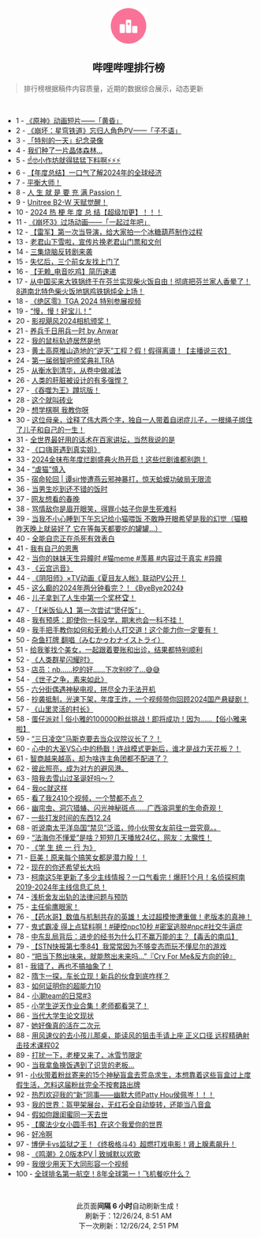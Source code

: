 <div align="center">
    <img src="./assets/icon_rank.png" alt="logo" />
    <h2>哔哩哔哩排行榜</h>
</div>

> 排行榜根据稿件内容质量，近期的数据综合展示，动态更新

<br />

<ul><li><span>1 - <a href=https://www.bilibili.com/BV1mtCNY3EiH target=_blank>《原神》动画短片——「黄昏」</a></span></li><li><span>2 - <a href=https://www.bilibili.com/BV13XCGYMEK8 target=_blank>《崩坏：星穹铁道》忘归人角色PV——「子不语」</a></span></li><li><span>3 - <a href=https://www.bilibili.com/BV13RC5YyEuA target=_blank>「特别的一天」纪念录像</a></span></li><li><span>4 - <a href=https://www.bilibili.com/BV1xpCGYZEd3 target=_blank>我们种了一片晶体森林...</a></span></li><li><span>5 - <a href=https://www.bilibili.com/BV1RfkvYBEnp target=_blank>☝🤓小作坊就得猛猛下料啊⚡⚡⚡</a></span></li><li><span>6 - <a href=https://www.bilibili.com/BV1ttk9YkEVx target=_blank>【年度总结】一口气了解2024年的全球经济</a></span></li><li><span>7 - <a href=https://www.bilibili.com/BV1f8k1YMERG target=_blank>平衡大师！</a></span></li><li><span>8 - <a href=https://www.bilibili.com/BV13kCKYDEqB target=_blank>人&nbsp;生&nbsp;就&nbsp;是&nbsp;要&nbsp;充&nbsp;满&nbsp;Passion！</a></span></li><li><span>9 - <a href=https://www.bilibili.com/BV17rCGY1Ebe target=_blank>Unitree&nbsp;B2-W&nbsp;天赋觉醒！</a></span></li><li><span>10 - <a href=https://www.bilibili.com/BV1ozkSYmEpx target=_blank>2024&nbsp;热&nbsp;梗&nbsp;年&nbsp;度&nbsp;总&nbsp;结【超级加更】！！！</a></span></li><li><span>11 - <a href=https://www.bilibili.com/BV1aBkRY9Eea target=_blank>《崩坏3》过场动画——「一起过年吧」</a></span></li><li><span>12 - <a href=https://www.bilibili.com/BV1jukdYYEJj target=_blank>【雷军】第一次当导演，给大家拍一个冰糖葫芦制作过程</a></span></li><li><span>13 - <a href=https://www.bilibili.com/BV1cuC3YUEh9 target=_blank>老君山下雪啦，宣传片换老君山门票和文创</a></span></li><li><span>14 - <a href=https://www.bilibili.com/BV1rSkqYpE8L target=_blank>三集烧脑反转剧来袭</a></span></li><li><span>15 - <a href=https://www.bilibili.com/BV1unkQYzE8b target=_blank>失忆后，三个前女友找上门了</a></span></li><li><span>16 - <a href=https://www.bilibili.com/BV12XkRY5EiQ target=_blank>【无赖_电音吃鸡】简历速递</a></span></li><li><span>17 - <a href=https://www.bilibili.com/BV1Jwk9Y8EVC target=_blank>从中国买来大铁锅终于在芬兰实现柴火饭自由！彻底把芬兰家人香晕了！8道南北特色柴火饭地锅鸡铁锅炖全上场！</a></span></li><li><span>18 - <a href=https://www.bilibili.com/BV1UMqdYvENF target=_blank>《绝区零》TGA&nbsp;2024&nbsp;特别参展视频</a></span></li><li><span>19 - <a href=https://www.bilibili.com/BV16DC3YSEo1 target=_blank>“慢，慢！好宝儿！”</a></span></li><li><span>20 - <a href=https://www.bilibili.com/BV1M4k9YVEiE target=_blank>影视飓风2024相机颁奖！</a></span></li><li><span>21 - <a href=https://www.bilibili.com/BV1wVCVY9EsN target=_blank>养兵千日用兵一时&nbsp;by&nbsp;Anwar</a></span></li><li><span>22 - <a href=https://www.bilibili.com/BV1arkRYQE7g target=_blank>我的鼠标轨迹居然是他</a></span></li><li><span>23 - <a href=https://www.bilibili.com/BV1MbkdYSEUw target=_blank>黄土高原推山造地的“逆天”工程？假！假得离谱！【主播说三农】</a></span></li><li><span>24 - <a href=https://www.bilibili.com/BV12bCNY6Efc target=_blank>第一届弱智吧颁奖典礼TRA</a></span></li><li><span>25 - <a href=https://www.bilibili.com/BV1WWkiYHEKQ target=_blank>从衡水到清华，从卷中做减法</a></span></li><li><span>26 - <a href=https://www.bilibili.com/BV1VDCGYzEnQ target=_blank>人类的肝脏被设计的有多强悍？</a></span></li><li><span>27 - <a href=https://www.bilibili.com/BV12okoYJEtJ target=_blank>《吞噬为王》蹲坑版！</a></span></li><li><span>28 - <a href=https://www.bilibili.com/BV1pek9YBEJw target=_blank>这个就叫砖业</a></span></li><li><span>29 - <a href=https://www.bilibili.com/BV1EYCgYVESG target=_blank>想学棋啊&nbsp;我教你呀</a></span></li><li><span>30 - <a href=https://www.bilibili.com/BV1UXkmYcEus target=_blank>这位母亲，诠释了伟大两个字，独自一人带着自闭症儿子，一根绳子绑住了儿子和自己的一生！</a></span></li><li><span>31 - <a href=https://www.bilibili.com/BV1qDkYYKETZ target=_blank>全世界最好用的话术在百家讲坛，当然我说的是</a></span></li><li><span>32 - <a href=https://www.bilibili.com/BV17xCKYaEkq target=_blank>《口嗨哥遇到真实姐》</a></span></li><li><span>33 - <a href=https://www.bilibili.com/BV1ZkkQYWEPi target=_blank>2024金抹布年度烂剧盛典火热开启！这些烂剧谁都别跑！</a></span></li><li><span>34 - <a href=https://www.bilibili.com/BV1jbCKY8EzQ target=_blank>“虐猫”慎入</a></span></li><li><span>35 - <a href=https://www.bilibili.com/BV1dXkdYAE3X target=_blank>宿命轮回&nbsp;|&nbsp;谭sir惨遭燕云邪神暴打，惊天蛤蟆功破局无限流</a></span></li><li><span>36 - <a href=https://www.bilibili.com/BV1chCgY1Evt target=_blank>当男生吃到还不错的饭时</a></span></li><li><span>37 - <a href=https://www.bilibili.com/BV1VqkRYxEG2 target=_blank>网友想看的春晚</a></span></li><li><span>38 - <a href=https://www.bilibili.com/BV1PdkeYQE8B target=_blank>骂情敌你是眉开眼笑，得罪小姑子你是生死难料</a></span></li><li><span>39 - <a href=https://www.bilibili.com/BV19pkvYAEu7 target=_blank>当我不小心睡到下午忘记给小猫喂饭&nbsp;不敢睁开眼希望是我的幻觉（猫粮昨天晚上就装好了&nbsp;它在等每天都要吃的罐罐…）</a></span></li><li><span>40 - <a href=https://www.bilibili.com/BV1pDCVYbEdQ target=_blank>全能自恋正在杀死有效表白</a></span></li><li><span>41 - <a href=https://www.bilibili.com/BV1xHCGYbE8f target=_blank>我有自己的恩惠</a></span></li><li><span>42 - <a href=https://www.bilibili.com/BV1xYCjYqEHR target=_blank>当你的妹妹天生异瞳时&nbsp;#猫meme&nbsp;#羡慕&nbsp;#内容过于真实&nbsp;#异瞳</a></span></li><li><span>43 - <a href=https://www.bilibili.com/BV1spCGYZEyp target=_blank>《云宫迅音》</a></span></li><li><span>44 - <a href=https://www.bilibili.com/BV171C5YDEG2 target=_blank>《阴阳师》×TV动画《夏目友人帐》联动PV公开！</a></span></li><li><span>45 - <a href=https://www.bilibili.com/BV1kxksYnEyp target=_blank>这么癫的2024年两分钟看完？！《ByeBye2024》</a></span></li><li><span>46 - <a href=https://www.bilibili.com/BV1QTCcYuEfZ target=_blank>儿子拿到了人生中第一个奖杯🏆！</a></span></li><li><span>47 - <a href=https://www.bilibili.com/BV1q4kRYwEpJ target=_blank>「【米饭仙人】第一次尝试“煲仔饭”」</a></span></li><li><span>48 - <a href=https://www.bilibili.com/BV1YVCjYnEda target=_blank>我有预感：即使你一科没学，期末也会一科不挂！</a></span></li><li><span>49 - <a href=https://www.bilibili.com/BV1RWkqYgEpM target=_blank>我手把手教你如何和无赖小人打交道！这个能力你一定要有！</a></span></li><li><span>50 - <a href=https://www.bilibili.com/BV1WuCwYoEnc target=_blank>杂鱼打牌&nbsp;翻唱（みむかゥわナイストライ）</a></span></li><li><span>51 - <a href=https://www.bilibili.com/BV13wk1YtEb6 target=_blank>给我爹找个美女，一起跟着要账和出诊，结果都特别顺利</a></span></li><li><span>52 - <a href=https://www.bilibili.com/BV1UBC3YZETM target=_blank>《人类群星闪耀时》</a></span></li><li><span>53 - <a href=https://www.bilibili.com/BV1fGC3Y1E8B target=_blank>店员：nb……挖的好……下次别挖了…😅😅</a></span></li><li><span>54 - <a href=https://www.bilibili.com/BV1JBCGYmEwC target=_blank>《世子之争，素来如此》</a></span></li><li><span>55 - <a href=https://www.bilibili.com/BV1YYkXYJEPV target=_blank>六分街偶遇神秘电视，拼尽全力无法开机</a></span></li><li><span>56 - <a href=https://www.bilibili.com/BV1prk2YSETH target=_blank>抄袭抵制，光速下架，年度王炸，一个视频带你回顾2024国产悬疑剧！</a></span></li><li><span>57 - <a href=https://www.bilibili.com/BV1txCjYGEGA target=_blank>《山里灵活的村长》</a></span></li><li><span>58 - <a href=https://www.bilibili.com/BV1xvkdY1EBz target=_blank>蛋仔派对&nbsp;|&nbsp;俗小雅的100000粉丝挑战！即将成功！因为……【俗小雅来啦】</a></span></li><li><span>59 - <a href=https://www.bilibili.com/BV1eLkdYbEWD target=_blank>“三日凌空”马斯克要去当众议院议长了？！</a></span></li><li><span>60 - <a href=https://www.bilibili.com/BV1iaCKYtEPk target=_blank>心中的大圣VS心中的杨戬！连战模式更新后，谁才是战力天花板？！</a></span></li><li><span>61 - <a href=https://www.bilibili.com/BV1iNCGYgEPd target=_blank>智商越来越高，却为啥连主角团都不配进了？</a></span></li><li><span>62 - <a href=https://www.bilibili.com/BV1qkC5YXExD target=_blank>彼此照亮，成为对方的避风港。</a></span></li><li><span>63 - <a href=https://www.bilibili.com/BV1PsCGYtEQA target=_blank>陪我去雪山过圣诞好吗～？</a></span></li><li><span>64 - <a href=https://www.bilibili.com/BV1gyCKYJEVL target=_blank>我oc就这样</a></span></li><li><span>65 - <a href=https://www.bilibili.com/BV1JqCGYEERU target=_blank>看了我2410个视频，一个赞都不点？</a></span></li><li><span>66 - <a href=https://www.bilibili.com/BV1wiC5YZEK7 target=_blank>幽帘虫、洞穴猎蝽、闪光神秘斑点……广西溶洞里的生命奇观！</a></span></li><li><span>67 - <a href=https://www.bilibili.com/BV1TbkdYSEi4 target=_blank>一些打发时间的东西12.24</a></span></li><li><span>68 - <a href=https://www.bilibili.com/BV1RDk9YdEsE target=_blank>听说南太平洋岛国“禁贝”泛滥，帅小伙带女友前往一尝究竟。。</a></span></li><li><span>69 - <a href=https://www.bilibili.com/BV1PTCVYZEA6 target=_blank>“法海你不懂爱”是啥？短短几天播放24亿，网友：太魔性！</a></span></li><li><span>70 - <a href=https://www.bilibili.com/BV1hHkdYsEQH target=_blank>《学&nbsp;生&nbsp;统&nbsp;一&nbsp;行&nbsp;为》</a></span></li><li><span>71 - <a href=https://www.bilibili.com/BV1CqCNYNEzi target=_blank>巨美！原来每个搞笑女都是潜力股！！</a></span></li><li><span>72 - <a href=https://www.bilibili.com/BV1HfkXYaEFR target=_blank>现在的你还希望长大吗</a></span></li><li><span>73 - <a href=https://www.bilibili.com/BV19UkQYJEUG target=_blank>柯南这5年更新了多少主线情报？一口气看完！爆肝1个月！名侦探柯南2019-2024年主线信息汇总！</a></span></li><li><span>74 - <a href=https://www.bilibili.com/BV1dokdY8EFT target=_blank>浅析舍友出轨的法律问题与预防</a></span></li><li><span>75 - <a href=https://www.bilibili.com/BV1oLkqY1E95 target=_blank>主任偷鹰眼家！</a></span></li><li><span>76 - <a href=https://www.bilibili.com/BV14UkXYuENj target=_blank>【药水哥】数值与机制共存的英雄！太过超模惨遭重做！老版本的真神！</a></span></li><li><span>77 - <a href=https://www.bilibili.com/BV1f5kqYjEbX target=_blank>鬼式霸凌&nbsp;得上点猛料啊！#硬控npc10秒&nbsp;#密室逃脱#npc#社交牛逼症</a></span></li><li><span>78 - <a href=https://www.bilibili.com/BV1NACVYhE9J target=_blank>中东乱局背后：进步的经书为什么打不赢万能的主？【毒舌的南瓜】</a></span></li><li><span>79 - <a href=https://www.bilibili.com/BV1cSkqYWEWa target=_blank>【STN快报第七季84】我常常因为不够变态而玩不懂尼尔的游戏</a></span></li><li><span>80 - <a href=https://www.bilibili.com/BV1Lxk8YdEzp target=_blank>“把当下熬出味来，就能熬出未来吗…”『Cry&nbsp;For&nbsp;Me&amp;反方向的钟』</a></span></li><li><span>81 - <a href=https://www.bilibili.com/BV1n5ktYxEBx target=_blank>我错了，再也不搞抽象了！</a></span></li><li><span>82 - <a href=https://www.bilibili.com/BV15jkdYZEnQ target=_blank>隋卞一探，车长立现！新兵的伙食到底咋样？</a></span></li><li><span>83 - <a href=https://www.bilibili.com/BV19dkdYcE14 target=_blank>如何证明你的超能力10</a></span></li><li><span>84 - <a href=https://www.bilibili.com/BV1w6k9YeEcC target=_blank>小潮team的日常#3</a></span></li><li><span>85 - <a href=https://www.bilibili.com/BV1sSCwY8E5t target=_blank>小学生逆天作业合集！老师都看哭了！</a></span></li><li><span>86 - <a href=https://www.bilibili.com/BV1zmkdYqEuH target=_blank>当代大学生论文现状</a></span></li><li><span>87 - <a href=https://www.bilibili.com/BV15jkYY8EL3 target=_blank>她好像真的活在二次元</a></span></li><li><span>88 - <a href=https://www.bilibili.com/BV1E8keYzEGX target=_blank>用风速仪的去小孩儿那桌，能读风的狙击手请上座&nbsp;正义口径&nbsp;远程精确射击技术课程02</a></span></li><li><span>89 - <a href=https://www.bilibili.com/BV1HtkiYUEJV target=_blank>打扰一下，老梗又来了，冰雪节限定</a></span></li><li><span>90 - <a href=https://www.bilibili.com/BV17gkYYeEKt target=_blank>当我拿鱼换饭遇到了识货的老板…</a></span></li><li><span>91 - <a href=https://www.bilibili.com/BV16sCKYAE2q target=_blank>小伙带着粉丝寄来的15个神秘盲盒去荒岛求生，本想靠着这些盲盒过上度假生活，怎料这届粉丝完全不按套路出牌</a></span></li><li><span>92 - <a href=https://www.bilibili.com/BV1thkdYEENj target=_blank>热烈欢迎我的“新”同事——幽默大师Patty&nbsp;Hou侯佩岑！！！</a></span></li><li><span>93 - <a href=https://www.bilibili.com/BV1NvkdY1EZe target=_blank>我的世界：盔甲架展台，无红石全自动旋转，还能当八音盒</a></span></li><li><span>94 - <a href=https://www.bilibili.com/BV1fWC7YaEaL target=_blank>假如你跟闺蜜同一天去世</a></span></li><li><span>95 - <a href=https://www.bilibili.com/BV1PNkqYWEj8 target=_blank>【魔法少女小圆手书】在这个我爱你的世界</a></span></li><li><span>96 - <a href=https://www.bilibili.com/BV1MXCgY8EDj target=_blank>好冷啊</a></span></li><li><span>97 - <a href=https://www.bilibili.com/BV1nvC5YbEZW target=_blank>博伊卡vs监狱之王！《终极格斗4》超燃打戏电影！肾上腺素飙升！</a></span></li><li><span>98 - <a href=https://www.bilibili.com/BV1d6kmYuEox target=_blank>《鸣潮》2.0版本PV&nbsp;|&nbsp;致缄默以欢歌</a></span></li><li><span>99 - <a href=https://www.bilibili.com/BV1U1CLYzEMf target=_blank>我很少用天下大同形容一个视频</a></span></li><li><span>100 - <a href=https://www.bilibili.com/BV1ndkDYdEhk target=_blank>全球排名第一航空！8年全球第一！飞机餐吃什么？</a></span></li></ul>

<br />

<p align=center>此页面<strong>间隔 6 小时</strong>自动刷新生成！<br>刷新于：12/26/24, 8:51 AM<br>下一次刷新：12/26/24, 2:51 PM</p>
